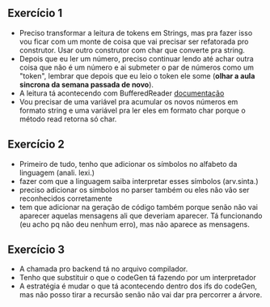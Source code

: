 ## Exercício 1
* Preciso transformar a leitura de tokens em Strings, mas pra fazer isso vou ficar com um monte de coisa que vai precisar ser refatorada pro construtor. Usar outro construtor com char que converte pra string.
* Depois que eu ler um número, preciso continuar lendo até achar outra coisa que não é um número e ai submeter o par de números como um "token", lembrar que depois que eu leio o token ele some (**olhar a aula sincrona da semana passada de novo**). 
* A leitura tá acontecendo com BufferedReader [documentação](https://docs.oracle.com/javase/8/docs/api/java/io/BufferedReader.html)
* Vou precisar de uma variável pra acumular os novos números em formato string e uma variável pra ler eles em formato char porque o método read retorna só char.

## Exercício 2
* Primeiro de tudo, tenho que adicionar os símbolos no alfabeto da linguagem (anali. lexi.)
* fazer com que a linguagem saiba interpretar esses símbolos (arv.sinta.)
* preciso adicionar os simbolos no parser também ou eles não vão ser reconhecidos corretamente
* tem que adicionar na geração de código também porque senão não vai aparecer aquelas mensagens ali que deveriam aparecer. Tá funcionando (eu acho pq não deu nenhum erro), mas não aparece as mensagens.

## Exercício 3
* A chamada pro backend tá no arquivo compilador.
* Tenho que substituir o que o codeGen tá fazendo por um interpretador
* A estratégia é mudar o que tá acontecendo dentro dos ifs do codeGen, mas não posso tirar a recursão senão não vai dar pra percorrer a árvore.